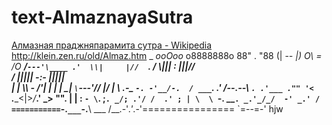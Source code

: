 text-AlmaznayaSutra
===================

[Алмазная праджняпарамита сутра - Wikipedia](http://ru.wikipedia.org/wiki/%D0%90%D0%BB%D0%BC%D0%B0%D0%B7%D0%BD%D0%B0%D1%8F_%D1%81%D1%83%D1%82%D1%80%D0%B0)
<http://klein.zen.ru/old/Almaz.htm>
                                  _
                               _ooOoo_
                              o8888888o
                              88" . "88
                              (| -_- |)
                              O\  =  /O
                           ____/`---'\____
                         .'  \\|     |//  `.
                        /  \\|||  :  |||//  \
                       /  _||||| -:- |||||_  \
                       |   | \\\  -  /'| |   |
                       | \_|  `\`---'//  |_/ |
                       \  .-\__ `-. -'__/-.  /
                     ___`. .'  /--.--\  `. .'___
                  ."" '<  `.___\_<|>_/___.' _> \"".
                 | | :  `- \`. ;`. _/; .'/ /  .' ; |
                 \  \ `-.   \_\_`. _.'_/_/  -' _.' /
        ===========`-.`___`-.__\ \___  /__.-'_.'_.-'================
                                `=--=-'                    hjw

